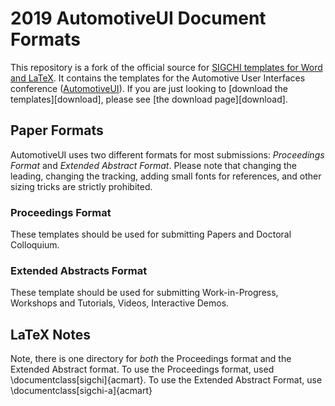 # 2019 AutomotiveUI Document Formats #

This repository is a fork of the official source for [SIGCHI templates for Word and LaTeX](http://github.com/sigchi/Document-Formats). 
It contains the templates for the Automotive User Interfaces conference ([AutomotiveUI](http://www.auto-ui.org)).
If you are just looking to [download the templates][download], please see [the download page][download].


## Paper Formats ##

AutomotiveUI uses two different formats for most submissions: *Proceedings Format* and *Extended Abstract Format*. Please note that changing the leading, changing the tracking, adding small fonts for references, and other sizing tricks are strictly prohibited.

### Proceedings Format ###

These templates should be used for submitting Papers and Doctoral Colloquium. 

### Extended Abstracts Format ###

These template should be used for submitting Work-in-Progress, Workshops and Tutorials, Videos, Interactive Demos.

## LaTeX Notes ##

Note, there is one directory for *both* the Proceedings format and the Extended Abstract format.  To use the Proceedings format, used \documentclass[sigchi]{acmart}. To use the Extended Abstract Format, use \documentclass[sigchi-a]{acmart}


